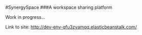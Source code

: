 #SynergySpace
###A workspace sharing platform

Work in progress...

Link to site:
http://dev-env-qfu3zyamqq.elasticbeanstalk.com/
